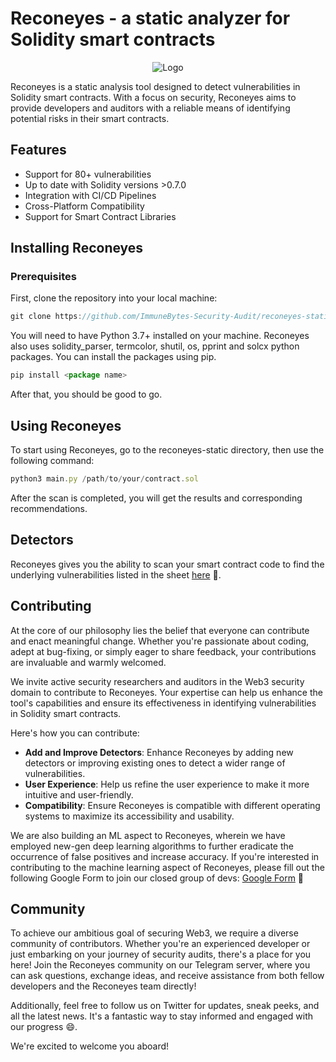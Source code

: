 # Reconeyes - a static analyzer for Solidity smart contracts

<div align="center">
  <img src="https://github.com/ImmuneBytes-Security-Audit/reconeyes-static/blob/main/logo.png" alt="Logo">
</div>

Reconeyes is a static analysis tool designed to detect vulnerabilities in Solidity smart contracts. With a focus on security, Reconeyes aims to provide developers and auditors with a reliable means of identifying potential risks in their smart contracts.

## **Features**

- Support for 80+ vulnerabilities
- Up to date with Solidity versions >0.7.0
- Integration with CI/CD Pipelines
- Cross-Platform Compatibility
- Support for Smart Contract Libraries

## Installing Reconeyes

### Prerequisites

First, clone the repository into your local machine:

```jsx
git clone https://github.com/ImmuneBytes-Security-Audit/reconeyes-static
```

You will need to have Python 3.7+ installed on your machine. Reconeyes also uses solidity_parser, termcolor, shutil, os, pprint and solcx python packages. You can install the packages using pip.

```jsx
pip install <package name>

```
After that, you should be good to go.

## Using Reconeyes

To start using Reconeyes, go to the reconeyes-static directory, then use the following command:

```jsx
python3 main.py /path/to/your/contract.sol

```
After the scan is completed, you will get the results and corresponding recommendations.

## Detectors

Reconeyes gives you the ability to scan your smart contract code to find the underlying vulnerabilities listed in the sheet [here](https://docs.google.com/spreadsheets/d/1qiN27zqaVhNk-uTlLTbEhOBoMNPPXfmd90QpmVMe4SQ/edit#gid=143538190) 🔗.

## Contributing

At the core of our philosophy lies the belief that everyone can contribute and enact meaningful change. Whether you're passionate about coding, adept at bug-fixing, or simply eager to share feedback, your contributions are invaluable and warmly welcomed.

We invite active security researchers and auditors in the Web3 security domain to contribute to Reconeyes. Your expertise can help us enhance the tool's capabilities and ensure its effectiveness in identifying vulnerabilities in Solidity smart contracts. 

Here's how you can contribute:

- **Add and Improve Detectors**: Enhance Reconeyes by adding new detectors or improving existing ones to detect a wider range of vulnerabilities.
- **User Experience**: Help us refine the user experience to make it more intuitive and user-friendly.
- **Compatibility**: Ensure Reconeyes is compatible with different operating systems to maximize its accessibility and usability.

We are also building an ML aspect to Reconeyes, wherein we have employed new-gen deep learning algorithms to further eradicate the occurrence of false positives and increase accuracy. If you're interested in contributing to the machine learning aspect of Reconeyes, please fill out the following Google Form to join our closed group of devs: [Google Form](https://forms.gle/qomeGfSVTpiP66d68) 📄

## Community

To achieve our ambitious goal of securing Web3, we require a diverse community of contributors. Whether you're an experienced developer or just embarking on your journey of security audits, there's a place for you here! Join the Reconeyes community on our Telegram server, where you can ask questions, exchange ideas, and receive assistance from both fellow developers and the Reconeyes team directly!

Additionally, feel free to follow us on Twitter for updates, sneak peeks, and all the latest news. It's a fantastic way to stay informed and engaged with our progress 😄.

We're excited to welcome you aboard!

